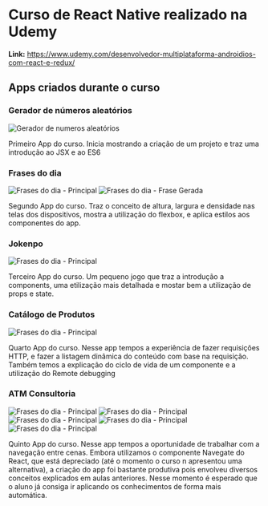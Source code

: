 # Curso de React Native realizado na Udemy
**Link:** <https://www.udemy.com/desenvolvedor-multiplataforma-androidios-com-react-e-redux/>

## Apps criados durante o curso

### Gerador de números aleatórios

![Gerador de numeros aleatórios](./criando_meu_primeiro_app_com_react_native/screenshots/principal.png)

Primeiro App do curso.
Inicia mostrando a criação de um projeto e traz uma introdução ao JSX e ao ES6

### Frases do dia

![Frases do dia - Principal](./renderizando_elementos/screenshots/principal.png)
![Frases do dia - Frase Gerada](./renderizando_elementos/screenshots/frase_gerada.png)

Segundo App do curso.
Traz o conceito de altura, largura e densidade nas telas dos dispositivos, mostra a utilização do flexbox, e aplica estilos aos componentes do app.

### Jokenpo

![Frases do dia - Principal](./joquempo/screenshots/principal.png)

Terceiro App do curso.
Um pequeno jogo que traz a introdução a components, uma etilização mais detalhada e mostar bem a utilização de props e state.

### Catálogo de Produtos

![Frases do dia - Principal](./catalogo_de_produtos/screenshots/principal.png)

Quarto App do curso.
Nesse app tempos a experiência de fazer requisições HTTP, e fazer a listagem dinâmica do conteúdo com base na requisição. Também temos a explicação do ciclo de vida de um componente e a utilização do Remote debugging

### ATM Consultoria

![Frases do dia - Principal](./atm_consultoria/screenshots/principal.png)
![Frases do dia - Principal](./atm_consultoria/screenshots/clientes.png)
![Frases do dia - Principal](./atm_consultoria/screenshots/contato.png)
![Frases do dia - Principal](./atm_consultoria/screenshots/empresa.png)
![Frases do dia - Principal](./atm_consultoria/screenshots/servicos.png)

Quinto App do curso.
Nesse app tempos a oportunidade de trabalhar com a navegação entre cenas. Embora utilizamos o componente Navegate do React, que está depreciado (até o momento o curso n apresentou uma alternativa), a criação do app foi bastante produtiva pois envolveu diversos conceitos explicados em aulas anteriores. Nesse momento é esperado que o aluno já consiga ir aplicando os conhecimentos de forma mais automática.
